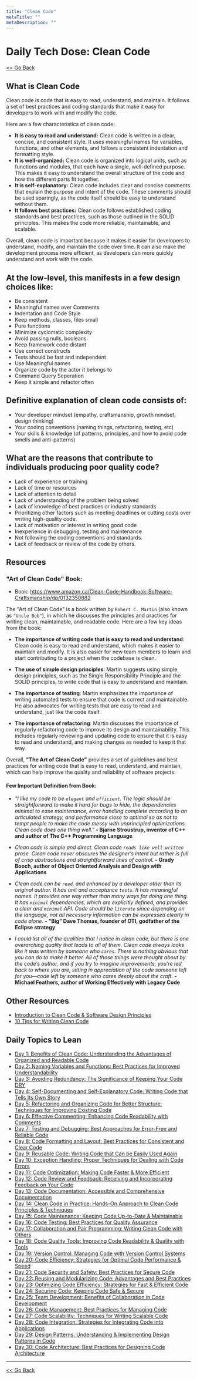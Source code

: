 ```yaml
---
title: "Clean Code"
metaTitle: ""
metaDescription: ""
---
```


# Daily Tech Dose: Clean Code

[<< Go Back](../../README.md)

## What is Clean Code

Clean code is code that is easy to read, understand, and maintain. It follows a set of best practices and coding standards that make it easy for developers to work with and modify the code.

Here are a few characteristics of clean code:

- **It is easy to read and understand:** Clean code is written in a clear, concise, and consistent style. It uses meaningful names for variables, functions, and other elements, and follows a consistent indentation and formatting style.
- **It is well-organized:** Clean code is organized into logical units, such as functions and modules, that each have a single, well-defined purpose. This makes it easy to understand the overall structure of the code and how the different parts fit together.
- **It is self-explanatory:** Clean code includes clear and concise comments that explain the purpose and intent of the code. These comments should be used sparingly, as the code itself should be easy to understand without them.
- **It follows best practices:** Clean code follows established coding standards and best practices, such as those outlined in the SOLID principles. This makes the code more reliable, maintainable, and scalable.

Overall, clean code is important because it makes it easier for developers to understand, modify, and maintain the code over time. It can also make the development process more efficient, as developers can more quickly understand and work with the code.

## At the low-level, this manifests in a few design choices like:

- Be consistent
- Meaningful names over Comments
- Indentation and Code Style
- Keep methods, classes, files small
- Pure functions
- Minimize cyclomatic complexity
- Avoid passing nulls, booleans
- Keep framework code distant
- Use correct constructs
- Tests should be fast and independent
- Use Meaningful names
- Organize code by the actor it belongs to
- Command Query Seperation
- Keep it simple and refactor often

## Definitive explanation of clean code consists of:

- Your developer mindset (empathy, craftsmanship, growth mindset, design thinking)
- Your coding conventions (naming things, refactoring, testing, etc)
- Your skills & knowledge (of patterns, principles, and how to avoid code smells and anti-patterns)

## What are the reasons that contribute to individuals producing poor quality code?

- Lack of experience or training
- Lack of time or resources
- Lack of attention to detail
- Lack of understanding of the problem being solved
- Lack of knowledge of best practices or industry standards
- Prioritizing other factors such as meeting deadlines or cutting costs over writing high-quality code.
- Lack of motivation or interest in writing good code
- Inexperience in debugging, testing and maintenance
- Not following the coding conventions and standards.
- Lack of feedback or review of the code by others.

## Resources

### "Art of Clean Code" Book:

- Book: https://www.amazon.ca/Clean-Code-Handbook-Software-Craftsmanship/dp/0132350882

The "Art of Clean Code" is a book written by `Robert C. Martin` (also known as `"Uncle Bob"`), in which he discusses the principles and practices for writing clean, maintainable, and readable code. Here are a few key ideas from the book:

- **The importance of writing code that is easy to read and understand**: Clean code is easy to read and understand, which makes it easier to maintain and modify. It is also easier for new team members to learn and start contributing to a project when the codebase is clean.

- **The use of simple design principles**: Martin suggests using simple design principles, such as the Single Responsibility Principle and the SOLID principles, to write code that is easy to understand and maintain.

- **The importance of testing**: Martin emphasizes the importance of writing automated tests to ensure that code is correct and maintainable. He also advocates for writing tests that are easy to read and understand, just like the code itself.

- **The importance of refactoring**: Martin discusses the importance of regularly refactoring code to improve its design and maintainability. This includes regularly reviewing and updating code to ensure that it is easy to read and understand, and making changes as needed to keep it that way.

Overall, **"The Art of Clean Code"** provides a set of guidelines and best practices for writing code that is easy to read, understand, and maintain, which can help improve the quality and reliability of software projects.

#### Few Important Definition from Book:

- _"I like my code to be `elegant` and `efficient`. The logic should be straightforward to make it hard for bugs to hide, the dependencies minimal to ease maintenance, error handling complete according to an articulated strategy, and performance close to optimal so as not to tempt people to make the code messy with unprincipled optimizations. Clean code does one thing well."_ **- Bjarne Stroustrup, inventor of C++ and author of The C++ Programming Language**

- _Clean code is simple and direct. Clean code `reads like well-written` prose. Clean code never obscures the designer’s intent but rather is full of crisp abstractions and straightforward lines of control._ **- Grady Booch, author of Object Oriented Analysis and Design with Applications**

- _Clean code can be `read`, and enhanced by a developer other than its original author. It has unit and acceptance `tests`. It has meaningful names. It provides one way rather than many ways for doing one thing. It has `minimal` dependencies, which are explicitly defined, and provides a clear and `minimal` API. Code should be `literate` since depending on the language, not all necessary information can be expressed clearly in code alone._ **- “Big” Dave Thomas, founder of OTI, godfather of the Eclipse strategy**

- _I could list all of the qualities that I notice in clean code, but there is one overarching quality that leads to all of them. Clean code always looks like it was written by someone who `cares`. There is nothing obvious that you can do to make it better. All of those things were thought about by the code’s author, and if you try to imagine improvements, you’re led back to where you are, sitting in appreciation of the code someone left for you—code left by someone who cares deeply about the craft._ **- Michael Feathers, author of Working Effectively with Legacy Code**

## Other Resources

- [Introduction to Clean Code & Software Design Principles](https://workat.tech/machine-coding/tutorial/introduction-clean-code-software-design-principles-nwu4qqc63e09)
- [10 Tips for Writing Clean Code](https://www.pluralsight.com/blog/software-development/10-steps-to-clean-code)


## Daily Topics to Lean

- [Day 1: Benefits of Clean Code: Understanding the Advantages of Organized and Readable Code](./day-01-benefits-of-clean-code/README.md)
- [Day 2: Naming Variables and Functions: Best Practices for Improved Understandability](./day-02-naming-variables-and-funcations/README.md)
- [Day 3: Avoiding Redundancy: The Significance of Keeping Your Code DRY](./day-03-avoiding-redundancy/README.md)
- [Day 4: Self-Documenting and Self-Explanatory Code: Writing Code that Tells Its Own Story](./day-04-self-documenting-and-self-explanatpory-code/README.md)
- [Day 5: Refactoring and Organizing Code for Better Structure: Techniques for Improving Existing Code](./day-05-refactoring-and-organizing-code-for-better-structure/README.md)
- [Day 6: Effective Commenting: Enhancing Code Readability with Comments](./day-06-effective-commenting/README.md)
- [Day 7: Testing and Debugging: Best Approaches for Error-Free and Reliable Code](./day-07-testing-and-debugging/README.md)
- [Day 8: Code Formatting and Layout: Best Practices for Consistent and Clear Code](./day-08-code-formatting-and-layout/README.md)
- [Day 9: Reusable Code: Writing Code that Can be Easily Used Again](./day-09-reusable-code/README.md)
- [Day 10: Exception Handling: Proper Techniques for Dealing with Code Errors](./day-10-exception-handling/README.md)
- [Day 11: Code Optimization: Making Code Faster & More Efficient](./day-11-code-optimization/README.md)
- [Day 12: Code Review and Feedback: Receiving and Incorporating Feedback on Your Code](./day-12-code-review-and-feedback/README.md)
- [Day 13: Code Documentation: Accessible and Comprehensive Documentation](./day-13-code-documentation/README.md)
- [Day 14: Clean Code in Practice: Hands-On Approach to Clean Code Principles & Techniques](./day-14-clean-code-in-practice/README.md)
- [Day 15: Code Maintenance: Keeping Code Up-to-Date & Maintainable](./day-15-code-maintenance/README.md)
- [Day 16: Code Testing: Best Practices for Quality Assurance](./day-16-code-testing/README.md)
- [Day 17: Collaboration and Pair Programming: Writing Clean Code with Others](./day-17-collaboration-and-pair-programming/README.md)
- [Day 18: Code Quality Tools: Improving Code Readability & Quality with Tools](./day-18-code-quality-tools/README.md)
- [Day 19: Version Control: Managing Code with Version Control Systems](./day-19-version-control/README.md)
- [Day 20: Code Efficiency: Strategies for Optimal Code Performance & Speed](./day-20-code-efficiency/README.md)
- [Day 21: Code Security and Safety: Best Practices for Secure Code](./day-21-code-security-and-safety/README.md)
- [Day 22: Reusing and Modularizing Code: Advantages and Best Practices](./day-22-reusing-and-modularizing-code/README.md)
- [Day 23: Optimizing Code Efficiency: Strategies for Fast & Efficient Code](./day-23-optimizing-code-efficiency/README.md)
- [Day 24: Securing Code: Keeping Code Safe & Secure](./day-24-securing-code/README.md)
- [Day 25: Team Development: Benefits of Collaboration in Code Development](./day-25-team-development/README.md)
- [Day 26: Code Management: Best Practices for Managing Code](./day-26-code-management/README.md)
- [Day 27: Code Scalability: Techniques for Writing Scalable Code](./day-27-code-scalability/README.md)
- [Day 28: Code Integration: Strategies for Integrating Code into Applications](./day-28-code-integration/README.md)
- [Day 29: Design Patterns: Understanding & Implementing Design Patterns in Code](./day-29-design-patterns/README.md)
- [Day 30: Code Architecture: Best Practices for Designing Code Architecture](./day-30-code-architecture/README.md)

---
[<< Go Back](../../README.md)
